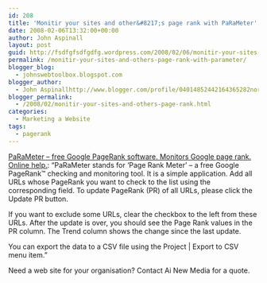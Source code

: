 ```yaml
---
id: 208
title: 'Monitir your sites and other&#8217;s page rank with PaRaMeter'
date: 2008-02-06T13:32:00+00:00
author: John Aspinall
layout: post
guid: http://fsdfgfsdfgdfg.wordpress.com/2008/02/06/monitir-your-sites-and-others-page-rank-with-parameter/
permalink: /monitir-your-sites-and-others-page-rank-with-parameter/
blogger_blog:
  - johnswebtoolbox.blogspot.com
blogger_author:
  - John Aspinallhttp://www.blogger.com/profile/04014852442164365282noreply@blogger.com
blogger_permalink:
  - /2008/02/monitir-your-sites-and-others-page-rank.html
categories:
  - Marketing a Website
tags:
  - pagerank
---
```

[PaRaMeter &#8211; free Google PageRank software. Monitors Google page rank. Online help.](http://www.cleverstat.com/en/page-rank-monitor-help.htm): &#8220;PaRaMeter stands for &#8216;Page Rank Meter&#8217; &#8211; a free Google PageRank™ checking and monitoring tool. It is a simple application. Add all URLs whose PageRank you want to check to the list using the corresponding field. To update PageRank (PR) of all URLs, please click the Update PR button.

If you want to exclude some URLs, clear the checkbox to the left from these URLs. After the update is over, you should see the Page Rank values in the PR column. The Trend column shows the change since the last update.

You can export the data to a CSV file using the Project | Export to CSV menu item.&#8221; 

<div class="blogger-post-footer">
  Need a web site for your organisation? Contact Ai New Media for a quote.
</div>
